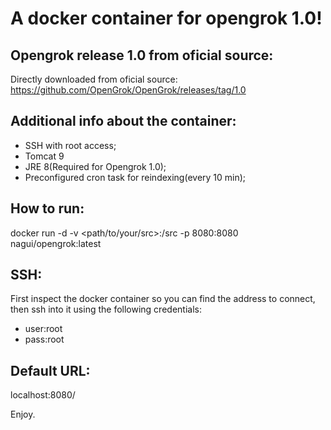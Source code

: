 # A docker container for opengrok 1.0!

## Opengrok release 1.0 from oficial source:
Directly downloaded from oficial source:
https://github.com/OpenGrok/OpenGrok/releases/tag/1.0

## Additional info about the container:
* SSH with root access;
* Tomcat 9
* JRE 8(Required for Opengrok 1.0);
* Preconfigured cron task for reindexing(every 10 min);

## How to run:
docker run -d -v <path/to/your/src>:/src -p 8080:8080 nagui/opengrok:latest

## SSH:
First inspect the docker container so you can find the address to connect, then ssh into it using the following credentials:
* user:root
* pass:root

## Default URL:
localhost:8080/

Enjoy.
